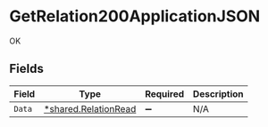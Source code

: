 # GetRelation200ApplicationJSON

OK


## Fields

| Field                                                       | Type                                                        | Required                                                    | Description                                                 |
| ----------------------------------------------------------- | ----------------------------------------------------------- | ----------------------------------------------------------- | ----------------------------------------------------------- |
| `Data`                                                      | [*shared.RelationRead](../../models/shared/relationread.md) | :heavy_minus_sign:                                          | N/A                                                         |